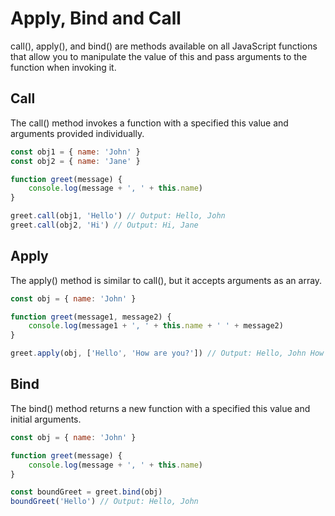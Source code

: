 # Apply, Bind and Call

call(), apply(), and bind() are methods available on all JavaScript functions that allow you to manipulate the value of this and pass arguments to the function when invoking it.

## Call

The call() method invokes a function with a specified this value and arguments provided individually.

```js
const obj1 = { name: 'John' }
const obj2 = { name: 'Jane' }

function greet(message) {
    console.log(message + ', ' + this.name)
}

greet.call(obj1, 'Hello') // Output: Hello, John
greet.call(obj2, 'Hi') // Output: Hi, Jane
```

## Apply

The apply() method is similar to call(), but it accepts arguments as an array.

```js
const obj = { name: 'John' }

function greet(message1, message2) {
    console.log(message1 + ', ' + this.name + ' ' + message2)
}

greet.apply(obj, ['Hello', 'How are you?']) // Output: Hello, John How are you?
```

## Bind

The bind() method returns a new function with a specified this value and initial arguments.

```js
const obj = { name: 'John' }

function greet(message) {
    console.log(message + ', ' + this.name)
}

const boundGreet = greet.bind(obj)
boundGreet('Hello') // Output: Hello, John
```
